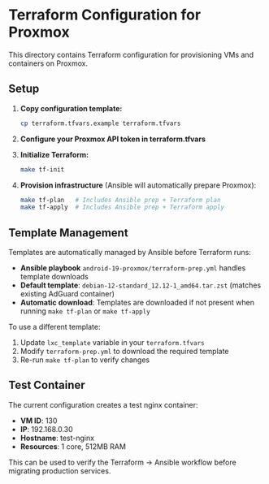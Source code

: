 # Terraform Configuration for Proxmox

This directory contains Terraform configuration for provisioning VMs and containers on Proxmox.

## Setup

1. **Copy configuration template:**
   ```bash
   cp terraform.tfvars.example terraform.tfvars
   ```

2. **Configure your Proxmox API token in terraform.tfvars**

3. **Initialize Terraform:**
   ```bash
   make tf-init
   ```

4. **Provision infrastructure** (Ansible will automatically prepare Proxmox):
   ```bash
   make tf-plan   # Includes Ansible prep + Terraform plan
   make tf-apply  # Includes Ansible prep + Terraform apply
   ```

## Template Management

Templates are automatically managed by Ansible before Terraform runs:

- **Ansible playbook** `android-19-proxmox/terraform-prep.yml` handles template downloads
- **Default template**: `debian-12-standard_12.12-1_amd64.tar.zst` (matches existing AdGuard container)
- **Automatic download**: Templates are downloaded if not present when running `make tf-plan` or `make tf-apply`

To use a different template:
1. Update `lxc_template` variable in your `terraform.tfvars`
2. Modify `terraform-prep.yml` to download the required template
3. Re-run `make tf-plan` to verify changes

## Test Container

The current configuration creates a test nginx container:
- **VM ID**: 130
- **IP**: 192.168.0.30
- **Hostname**: test-nginx
- **Resources**: 1 core, 512MB RAM

This can be used to verify the Terraform → Ansible workflow before migrating production services.
